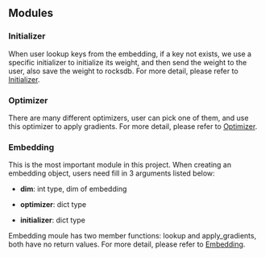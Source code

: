 ## Modules

### Initializer

When user lookup keys from the embedding, if a key not exists, we use a specific initializer to initialize its weight, and then send the weight to the user, also save the weight to rocksdb. For more detail, please refer to [Initializer](Initializer.md).

### Optimizer

There are many different optimizers, user can pick one of them, and use this optimizer to apply gradients. For more detail, please refer to [Optimizer](Optimizer.md).

### Embedding

This is the most important module in this project. When creating an embedding object, users need fill in 3 arguments listed below:
  
- **dim**: int type, dim of embedding

- **optimizer**: dict type
  
- **initializer**: dict type
  

Embedding moule has two member functions: lookup and apply_gradients, both have no return values. For more detail, please refer to [Embedding](Embedding.md).